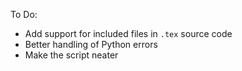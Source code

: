 To Do:
- Add support for included files in `.tex` source code
- Better handling of Python errors
- Make the script neater
